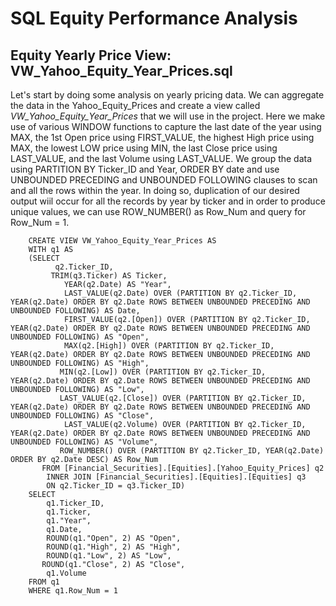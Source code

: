 # SQL Equity Performance Analysis

## Equity Yearly Price View: VW_Yahoo_Equity_Year_Prices.sql

Let's start by doing some analysis on yearly pricing data. We can aggregate the data in the Yahoo_Equity_Prices and create a view called *VW_Yahoo_Equity_Year_Prices* that we will use in the project. Here we make use of various WINDOW functions to capture the last date of the year using MAX, the 1st Open price using FIRST_VALUE, the highest High price using MAX, the lowest LOW price using MIN, the last Close price using LAST_VALUE, and the last Volume using LAST_VALUE. We group the data using PARTITION BY Ticker_ID and Year, ORDER BY date and use UNBOUNDED PRECEDING and UNBOUNDED FOLLOWING clauses to scan and all the rows within the year. In doing so, duplication of our desired output wiil occur for all the records by year by ticker and in order to produce unique values, we can use ROW_NUMBER() as Row_Num and query for Row_Num = 1.

		CREATE VIEW VW_Yahoo_Equity_Year_Prices AS
		WITH q1 AS
		(SELECT 
  		      q2.Ticker_ID,
   		     TRIM(q3.Ticker) AS Ticker,
				YEAR(q2.Date) AS "Year",
				LAST_VALUE(q2.Date) OVER (PARTITION BY q2.Ticker_ID, YEAR(q2.Date) ORDER BY q2.Date ROWS BETWEEN UNBOUNDED PRECEDING AND UNBOUNDED FOLLOWING) AS Date,
				FIRST_VALUE(q2.[Open]) OVER (PARTITION BY q2.Ticker_ID, YEAR(q2.Date) ORDER BY q2.Date ROWS BETWEEN UNBOUNDED PRECEDING AND UNBOUNDED FOLLOWING) AS "Open",
				MAX(q2.[High]) OVER (PARTITION BY q2.Ticker_ID, YEAR(q2.Date) ORDER BY q2.Date ROWS BETWEEN UNBOUNDED PRECEDING AND UNBOUNDED FOLLOWING) AS "High",
 		       MIN(q2.[Low]) OVER (PARTITION BY q2.Ticker_ID, YEAR(q2.Date) ORDER BY q2.Date ROWS BETWEEN UNBOUNDED PRECEDING AND UNBOUNDED FOLLOWING) AS "Low",
 		       LAST_VALUE(q2.[Close]) OVER (PARTITION BY q2.Ticker_ID, YEAR(q2.Date) ORDER BY q2.Date ROWS BETWEEN UNBOUNDED PRECEDING AND UNBOUNDED FOLLOWING) AS "Close",
				LAST_VALUE(q2.Volume) OVER (PARTITION BY q2.Ticker_ID, YEAR(q2.Date) ORDER BY q2.Date ROWS BETWEEN UNBOUNDED PRECEDING AND UNBOUNDED FOLLOWING) AS "Volume",
 		       ROW_NUMBER() OVER (PARTITION BY q2.Ticker_ID, YEAR(q2.Date) ORDER BY q2.Date DESC) AS Row_Num
 		   FROM [Financial_Securities].[Equities].[Yahoo_Equity_Prices] q2
			INNER JOIN [Financial_Securities].[Equities].[Equities] q3
		    ON q2.Ticker_ID = q3.Ticker_ID)
		SELECT
		    q1.Ticker_ID,
		    q1.Ticker,
			q1."Year",
			q1.Date,
			ROUND(q1."Open", 2) AS "Open",
			ROUND(q1."High", 2) AS "High",
			ROUND(q1."Low", 2) AS "Low",
 		   ROUND(q1."Close", 2) AS "Close",
			q1.Volume
		FROM q1
		WHERE q1.Row_Num = 1
